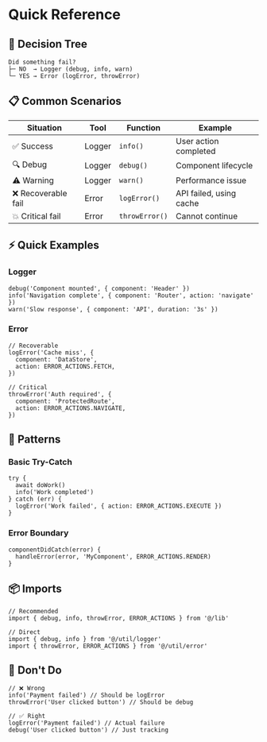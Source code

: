 # Quick Reference

## 🎯 Decision Tree

```
Did something fail?
├─ NO  → Logger (debug, info, warn)
└─ YES → Error (logError, throwError)
```

## 📋 Common Scenarios

| Situation           | Tool   | Function       | Example                 |
| ------------------- | ------ | -------------- | ----------------------- |
| ✅ Success          | Logger | `info()`       | User action completed   |
| 🔍 Debug            | Logger | `debug()`      | Component lifecycle     |
| ⚠️ Warning          | Logger | `warn()`       | Performance issue       |
| ❌ Recoverable fail | Error  | `logError()`   | API failed, using cache |
| 💥 Critical fail    | Error  | `throwError()` | Cannot continue         |

## ⚡ Quick Examples

### Logger

```tsx
debug('Component mounted', { component: 'Header' })
info('Navigation complete', { component: 'Router', action: 'navigate' })
warn('Slow response', { component: 'API', duration: '3s' })
```

### Error

```tsx
// Recoverable
logError('Cache miss', {
  component: 'DataStore',
  action: ERROR_ACTIONS.FETCH,
})

// Critical
throwError('Auth required', {
  component: 'ProtectedRoute',
  action: ERROR_ACTIONS.NAVIGATE,
})
```

## 🔧 Patterns

### Basic Try-Catch

```tsx
try {
  await doWork()
  info('Work completed')
} catch (err) {
  logError('Work failed', { action: ERROR_ACTIONS.EXECUTE })
}
```

### Error Boundary

```tsx
componentDidCatch(error) {
  handleError(error, 'MyComponent', ERROR_ACTIONS.RENDER)
}
```

## 📦 Imports

```tsx
// Recommended
import { debug, info, throwError, ERROR_ACTIONS } from '@/lib'

// Direct
import { debug, info } from '@/util/logger'
import { throwError, ERROR_ACTIONS } from '@/util/error'
```

## 🚨 Don't Do

```tsx
// ❌ Wrong
info('Payment failed') // Should be logError
throwError('User clicked button') // Should be debug

// ✅ Right
logError('Payment failed') // Actual failure
debug('User clicked button') // Just tracking
```
